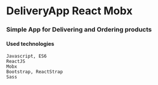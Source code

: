 # DeliveryApp React Mobx

### Simple App for Delivering and Ordering products

#### Used technologies
```
Javascript, ES6
ReactJS
Mobx
Bootstrap, ReactStrap
Sass
```

